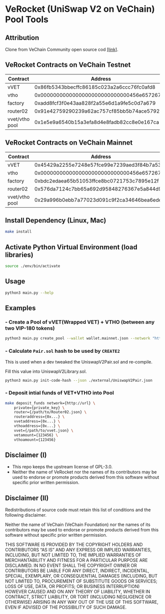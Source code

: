 # VeRocket (UniSwap V2 on VeChain) Pool Tools

## Attribution
Clone from VeChain Community open source cod [[link]](https://github.com/VeChainDEXCode/uni-v2-deploy-scripts).

## VeRocket Contracts on VeChain Testnet

|    Contract    |                  Address                   |
| -------------- | ------------------------------------------ |
| vVET           | 0x86fb5343bbecffc86185c023a2a6ccc76fc0afd8 |
| vtho           | 0x0000000000000000000000000000456e65726779 |
| factory        | 0xadd8fcf3f0e43aa828f2a55e6d1a9fe5c0d7a679 |
| router02       | 0x91e42759290239a62ac757cf85bb5b74ace57927 |
| vvet/vtho pool | 0x1e5e9a6540b15a3efa8d4e8fadb82cc8e0e167ca |

## VeRocket Contracts on VeChain Mainnet

|    Contract    |                  Address                   |
| -------------- | ------------------------------------------ |
| vVET           | 0x45429a2255e7248e57fce99e7239aed3f84b7a53 |
| vtho           | 0x0000000000000000000000000000456e65726779 |
| factory        | 0xbdc2edaea65b51053ffce8bc0721753c7895e12f |
| router02       | 0x576da7124c7bb65a692d95848276367e5a844d95 |
| vvet/vtho pool | 0x29a996b0ebb7a77023d091c9f2ca34646bea6ede |


## Install Dependency (Linux, Mac)
```bash
make install
```

## Activate Python Virtual Environment (load libraries)
```bash
source ./env/bin/activate
```

## Usage
```bash
python3 main.py --help
```

## Examples

### - Create a Pool of vVET(Wrapped VET) + VTHO (between any two VIP-180 tokens)
```bash
python3 main.py create_pool --wallet wallet.mainnet.json --network "https://mainnet.veblocks.net" --factory-file ./external/UniswapV2Factory.json --factory-addr "0xbdc2edaea65b51053ffce8bc0721753c7895e12f" --token0-addr "0x45429a2255e7248e57fce99e7239aed3f84b7a53" --token1-addr "0x0000000000000000000000000000456e65726779"
```

### - Calculate `Pair.sol` hash to be used by `CREATE2` 

This is used when a dev tweaked the UniswapV2Pair.sol and re-compile.

Fill this value into UniswapV2Library.sol.

```bash
python3 main.py init-code-hash --json ./external/UniswapV2Pair.json
```

### - Deposit intial funds of VET+VTHO into Pool
```bash
make deposit_funds network={http://url} \
    private={private_key} \
    router={/path/to/Router02.json} \
    routeraddress={0x...} \
    vvetaddress={0x...} \
    vthoaddress={0x...} \
    vvet={/path/to/vvet.json} \
    vetamount={123456} \
    vthoamount={123456}
```

## Disclaimer (I)

- This repo keeps the upstream license of GPL-3.0.
- Neither the name of VeRocket nor the names of its contributors may be used to endorse or promote products derived from this software without specific prior written permission.


## Disclaimer (II)
Redistributions of source code must retain this list of conditions and the following disclaimer.

Neither the name of VeChain (VeChain Foundation) nor the names of its contributors may be used to endorse or promote products derived from this software without specific prior written permission.

THIS SOFTWARE IS PROVIDED BY THE COPYRIGHT HOLDERS AND CONTRIBUTORS “AS IS” AND ANY EXPRESS OR IMPLIED WARRANTIES, INCLUDING, BUT NOT LIMITED TO, THE IMPLIED WARRANTIES OF MERCHANTABILITY AND FITNESS FOR A PARTICULAR PURPOSE ARE DISCLAIMED. IN NO EVENT SHALL THE COPYRIGHT OWNER OR CONTRIBUTORS BE LIABLE FOR ANY DIRECT, INDIRECT, INCIDENTAL, SPECIAL, EXEMPLARY, OR CONSEQUENTIAL DAMAGES (INCLUDING, BUT NOT LIMITED TO, PROCUREMENT OF SUBSTITUTE GOODS OR SERVICES; LOSS OF USE, DATA, OR PROFITS; OR BUSINESS INTERRUPTION) HOWEVER CAUSED AND ON ANY THEORY OF LIABILITY, WHETHER IN CONTRACT, STRICT LIABILITY, OR TORT (INCLUDING NEGLIGENCE OR OTHERWISE) ARISING IN ANY WAY OUT OF THE USE OF THIS SOFTWARE, EVEN IF ADVISED OF THE POSSIBILITY OF SUCH DAMAGE.
